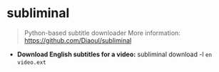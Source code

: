 # subliminal
> Python-based subtitle downloader
> More information: <https://github.com/Diaoul/subliminal>
- **Download English subtitles for a video:**
subliminal download -l `en` `video.ext`
